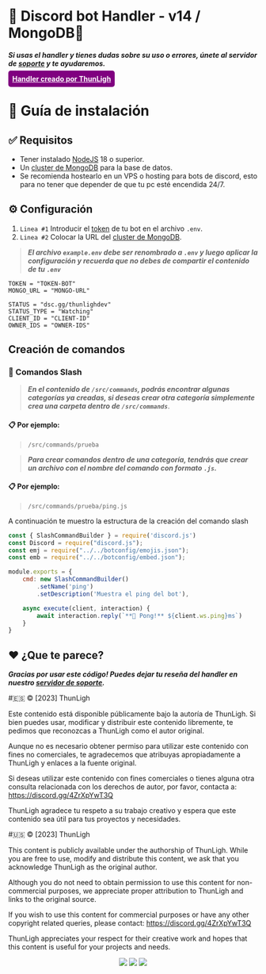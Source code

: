 # 🤖 Discord bot Handler - v14 / MongoDB🤖

***Si usas el handler y tienes dudas sobre su uso o errores, únete al servidor de [soporte](https://discord.gg/4ZrXpYwT3Q) y te ayudaremos.***
<br>

<a href="https://discord.gg/sJ5ChUH9We" style="background-color: purple; color: white; font-weight: bold;padding: 8px;border-radius: 5px">Handler creado por ThunLigh</a>

# 📖 Guía de instalación

## ✅ Requisitos
- Tener instalado [NodeJS](https://nodejs.org/es) 18 o superior.
- Un [cluster de MongoDB](https://www.mongodb.com/es/cloud/atlas/) para la base de datos.
- Se recomienda hostearlo en un VPS o hosting para bots de discord, esto para no tener que depender de que tu pc esté encendida 24/7.

## ⚙️ Configuración
1. `Linea #1` Introducir el [token](https://discord.com/developers/applications) de tu bot en el archivo `.env`.
2. `Linea #2` Colocar la URL del [cluster de MongoDB](https://www.mongodb.com/es/cloud/atlas/).

> ***El archivo `example.env` debe ser renombrado a `.env` y luego aplicar la configuración y recuerda que no debes de compartir el contenido de tu `.env`***

```
TOKEN = "TOKEN-BOT"
MONGO_URL = "MONGO-URL"

STATUS = "dsc.gg/thunlighdev"
STATUS_TYPE = "Watching"
CLIENT_ID = "CLIENT-ID"
OWNER_IDS = "OWNER-IDS"
```

## Creación de comandos

### 📏 Comandos Slash
> ***En el contenido de `/src/commands`, podrás encontrar algunas categorías ya creadas, si deseas crear otra categoría simplemente crea una carpeta dentro de `/src/commands`***.

#### 📋 Por ejemplo:
> `/src/commands/prueba`


> ***Para crear comandos dentro de una categoría, tendrás que crear un archivo con el nombre del comando con formato `.js`.***

#### 📋 Por ejemplo:

> `/src/commands/prueba/ping.js`

A continuación te muestro la estructura de la creación del comando slash

```js
const { SlashCommandBuilder } = require('discord.js')
const Discord = require("discord.js");
const emj = require("../../botconfig/emojis.json");
const emb = require("../../botconfig/embed.json");

module.exports = {
    cmd: new SlashCommandBuilder()
        .setName('ping')
        .setDescription('Muestra el ping del bot'),

    async execute(client, interaction) {
        await interaction.reply(`**🏓 Pong!** ${client.ws.ping}ms`)
    }
}
```

## ❤️ ¿Que te parece?
***Gracias por usar este código! Puedes dejar tu reseña del handler en nuestro [servidor de soporte](https://discord.gg/4ZrXpYwT3Q).***

#🇪🇸 © [2023] ThunLigh

Este contenido está disponible públicamente bajo la autoría de ThunLigh. Si bien puedes usar, modificar y distribuir este contenido libremente, te pedimos que reconozcas a ThunLigh como el autor original. 

Aunque no es necesario obtener permiso para utilizar este contenido con fines no comerciales, te agradecemos que atribuyas apropiadamente a ThunLigh y enlaces a la fuente original.

Si deseas utilizar este contenido con fines comerciales o tienes alguna otra consulta relacionada con los derechos de autor, por favor, contacta a: https://discord.gg/4ZrXpYwT3Q

ThunLigh agradece tu respeto a su trabajo creativo y espera que este contenido sea útil para tus proyectos y necesidades.

#🇺🇸 © [2023] ThunLigh

This content is publicly available under the authorship of ThunLigh. While you are free to use, modify and distribute this content, we ask that you acknowledge ThunLigh as the original author.

Although you do not need to obtain permission to use this content for non-commercial purposes, we appreciate proper attribution to ThunLigh and links to the original source.

If you wish to use this content for commercial purposes or have any other copyright related queries, please contact: https://discord.gg/4ZrXpYwT3Q

ThunLigh appreciates your respect for their creative work and hopes that this content is useful for your projects and needs.

<div align="center">
 <a href="https://www.mongodb.com/es/atlas/database" target="_blank"><img src="https://img.shields.io/badge/MongoDB-%234ea94b.svg?style=for-the-badge&logo=mongodb&logoColor=white"></a>
 <a href="https://www.nodejs.org" target="_blank"><img src="https://img.shields.io/badge/node.js-6DA55F?style=for-the-badge&logo=node.js&logoColor=white"></a>
  <a href="https://discord.gg/4ZrXpYwT3Q" target="_blank"><img src="https://img.shields.io/badge/discord-5865F2?style=for-the-badge&logo=discord&logoColor=white"></a>
</div>
